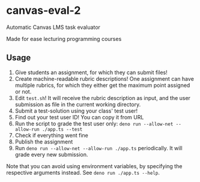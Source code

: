 # canvas-eval-2
Automatic Canvas LMS task evaluator

Made for ease lecturing programming courses

## Usage

1. Give students an assignment, for which they can submit files!
2. Create machine-readable rubric descriptions! One assignment can have multiple rubrics, for which they either get the maximum point assigned or not.
3. Edit `test.sh`! It will receive the rubric description as input, and the user submission as file in the current working directory.
4. Submit a test-solution using your class' test user!
5. Find out your test user ID! You can copy it from URL
6. Run the script to grade the test user only: `deno run --allow-net --allow-run ./app.ts --test`
7. Check if everything went fine
8. Publish the assignment
9. Run `deno run --allow-net --allow-run ./app.ts` periodically. It will grade every new submission.

Note that you can avoid using environment variables, by specifying the respective arguments instead. See `deno run ./app.ts --help`.
